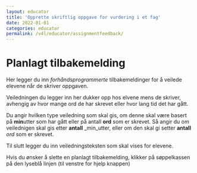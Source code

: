 ```yaml
---
layout: educator
title: 'Opprette skriftlig oppgave for vurdering i et fag'
date: 2022-01-01
categories: educator
permalink: /v4l/educator/assignmentfeedback/
---
```


# Planlagt tilbakemelding

Her legger du inn *forhåndsprogrammerte* tilbakemeldinger for å veilede elevene når de skriver oppgaven.

Veiledningen du legger inn her dukker opp hos elvene mens de skriver, avhengig av hvor mange ord de har skrevet eller hvor lang tid det har gått.

Du angir hvilken type veiledning som skal gis, om denne skal være basert på **min**utter som har gått eller på antall **ord** som er skrevet.
Så angir du om veilednigen skal gis etter **antall** _min_utter, eller om den skal gi setter **antall** _ord_ som er skrevet.

Til slutt legger du inn veiledningsteksten som skal vises for elevene.

Hvis du ønsker å slette en planlagt tilbakemelding, klikker på søppelkassen på den lyseblå linjen (til venstre for hjelp knappen)